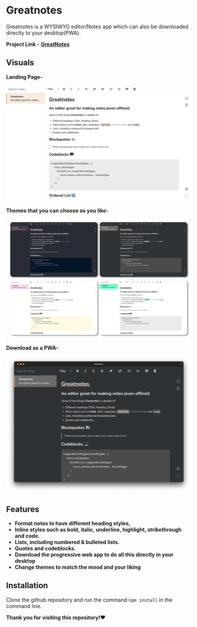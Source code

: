 # Greatnotes
Greatnotes is a WYSIWYG editor/Notes app which can also be downloaded directly to your desktop(PWA).

**Project Link -** **[GreatNotes](https://greatnotes.netlify.app/)**
## Visuals
**Landing Page-**

![Greatnotes](https://github.com/Arijit1809/Greatnotes/blob/main/images/greatnotes.png?raw=true)

**Themes that you can choose as you like-**

![Themes](https://github.com/Arijit1809/Greatnotes/blob/main/images/themes.jpg?raw=true)

**Download as a PWA-**

![PWA](https://github.com/Arijit1809/Greatnotes/blob/main/images/pwa.png?raw=true)

## Features
* **Format notes to have different heading styles,**
* **Inline styles such as bold, italic, underline, highlight, strikethrough and code.**
* **Lists, including numbered & bulleted lists.**
* **Quotes and codeblocks.**
* **Download the progressive web app to do all this directly in your desktop**
* **Change themes to match the mood and your liking**

## Installation
Clone the github repository and run the command `npm install` in the command line.

**Thank you for visiting this repository!❤️**

​